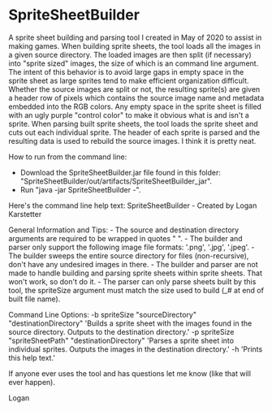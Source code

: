 # SpriteSheetBuilder
A sprite sheet building and parsing tool I created in May of 2020 to assist in making games. When building sprite sheets, the tool loads all the images in a given source directory. The loaded images are then split (if necessary) into "sprite sized" images, the size of which is an command line argument. The intent of this behavior is to avoid large gaps in empty space in the sprite sheet as large sprites tend to make efficient organization difficult. Whether the source images are split or not, the resulting sprite(s) are given a header row of pixels which contains the source image name and metadata embedded into the RGB colors. Any empty space in the sprite sheet is filled with an ugly purple "control color" to make it obvious what is and isn't a sprite. When parsing built sprite sheets, the tool loads the sprite sheet and cuts out each individual sprite. The header of each sprite is parsed and the resulting data is used to rebuild the source images. I think it is pretty neat.

How to run from the command line:
- Download the SpriteSheetBuilder.jar file found in this folder: "SpriteSheetBuilder/out/artifacts/SpriteSheetBuilder_jar".
- Run "java -jar SpriteSheetBuilder -<insert arguments here>".

Here's the command line help text:
SpriteSheetBuilder - Created by Logan Karstetter

General Information and Tips:
        - The source and destination directory arguments are required to be wrapped in quotes " ".
        - The builder and parser only support the following image file formats: '.png', '.jpg', '.jpeg'.
        - The builder sweeps the entire source directory for files (non-recursive), don't have any undesired images in there.
        - The builder and parser are not made to handle building and parsing sprite sheets within sprite sheets. That won't work, so don't do it.
        - The parser can only parse sheets built by this tool, the spriteSize argument must match the size used to build (_# at end of built file name).

Command Line Options:
        -b spriteSize "sourceDirectory" "destinationDirectory" 'Builds a sprite sheet with the images found in the source directory. Outputs to the destination directory.'
        -p spriteSize "spriteSheetPath" "destinationDirectory" 'Parses a sprite sheet into individual sprites. Outputs the images in the destination directory.'
        -h 'Prints this help text.'
        
If anyone ever uses the tool and has questions let me know (like that will ever happen).

Logan
